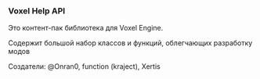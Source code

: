 ### Voxel Help API
Это контент-пак библиотека для Voxel Engine.

Содержит большой набор классов и функций, облегчающих разработку модов

Создатели: @Onran0, function (kraject), Xertis
